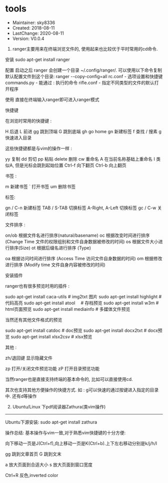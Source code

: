 # tools
- Maintainer: sky8336
-    Created: 2018-08-11
- LastChange: 2020-08-11
-    Version: V0.0.4

1. ranger主要用来在终端浏览文件的, 使用起来也比较优于平时常用的cd命令.

安装
sudo apt-get install ranger

配置
启动之后 ranger 会创建一个目录 ~/.config/ranger/. 可以使用以下命令复制默认配置文件到这个目录:
ranger --copy-config=all
rc.conf - 选项设置和快捷键
commands.py - 能通过 : 执行的命令
rifle.conf - 指定不同类型的文件的默认打开程序

使用
直接在终端输入ranger即可进入ranger模式

快捷键

在浏览时常用的快捷键 :

H   后退
L   前进
gg  跳到顶端
G   跳到底端
gh  go home
gn  新建标签
f   查找
/   搜素
g   快速进入目录

这些快捷键都是与vim的操作一样 :

yy      复制
dd      剪切
pp      粘贴
delete  删除
cw      重命名
A       在当前名称基础上重命名
I       类似A, 但是光标会跳到起始位置
Ctrl-f  向下翻页
Ctrl-b  向上翻页

书签 :

m       新建书签
`       打开书签
um      删除书签

标签:

gn / C-n        新建标签
TAB / S-TAB     切换标签
A-Right, A-Left 切换标签
gc / C-w        关闭标签

文件排序 :

on/ob   根据文件名进行排序(natural/basename)
oc      根据改变时间进行排序 (Change Time 文件的权限组别和文件自身数据被修改的时间)
os      根据文件大小进行排序(Size)
ot      根据后缀名进行排序 (Type)

oa      根据访问时间进行排序 (Access Time 访问文件自身数据的时间)
om      根据修改进行排序 (Modify time 文件自身内容被修改的时间)

安装插件

ranger也有很多预览时用的插件 :

sudo apt-get install caca-utils # img2txt 图片
sudo apt-get install highlight  # 代码高亮
sudo apt-get install atool　    # 存档预览
sudo apt-get install w3m        # html页面预览
sudo apt-get install mediainfo  # 多媒体文件预览

当然还有其他文件格式的预览

sudo apt-get install catdoc     # doc预览
sudo apt-get install docx2txt   # docx预览
sudo apt-get install xlsx2csv   # xlsx预览

其他 :

zh/退回键    显示隐藏文件

zp      	打开/关闭文件预览功能
zP      	打开目录预览功能

当然ranger也是直接支持终端的基本命令的, 比如可以直接使用cd.

其次也支持其他方便操作的快捷方式. 如 : g可以快速的通过按键进入指定的目录中. 还有d等操作


2. Ubuntu/Linux 下pdf阅读器Zathura(类vim操作)
-----------------------------------------------

Ubuntu下源安装:
sudo apt-get install zathura


操作总结:
基本操作与vim一致,对于熟悉vim快捷键的十分方便:

向下移动一页是J(Ctrl+f),向上移动一页是K(Ctrl+b).上下左右移动分别是k/j/h/l

gg 跳到文章首页
G 跳到文末

a 放大页面到合适大小
s 放大页面到窗口宽度

Ctrl+R 反色,inverted color

